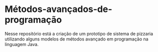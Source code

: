# Métodos-avançados-de-programação
Nesse repositório está a criação de um prototipo de sistema de pizzaria utilizando alguns modelos de métodos avançado em programação na linguagem Java.
